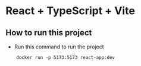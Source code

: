 # React + TypeScript + Vite

## How to run this project

- Run this command to run the project
```
    docker run -p 5173:5173 react-app:dev

```
